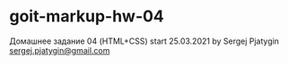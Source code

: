﻿# goit-markup-hw-04

Домашнее задание 04 (HTML+CSS)
start 25.03.2021
by Sergej Pjatygin
sergej.pjatygin@gmail.com
